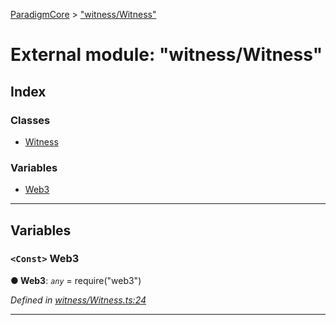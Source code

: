 [ParadigmCore](../README.md) > ["witness/Witness"](../modules/_witness_witness_.md)

# External module: "witness/Witness"

## Index

### Classes

* [Witness](../classes/_witness_witness_.witness.md)

### Variables

* [Web3](_witness_witness_.md#web3)

---

## Variables

<a id="web3"></a>

### `<Const>` Web3

**● Web3**: *`any`* =  require("web3")

*Defined in [witness/Witness.ts:24](https://github.com/paradigmfoundation/paradigmcore/blob/96d110b/src/witness/Witness.ts#L24)*

___

